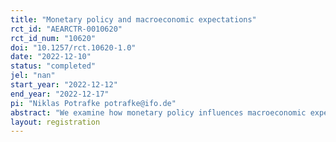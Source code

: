 ```yaml
---
title: "Monetary policy and macroeconomic expectations"
rct_id: "AEARCTR-0010620"
rct_id_num: "10620"
doi: "10.1257/rct.10620-1.0"
date: "2022-12-10"
status: "completed"
jel: "nan"
start_year: "2022-12-12"
end_year: "2022-12-17"
pi: "Niklas Potrafke potrafke@ifo.de"
abstract: "We examine how monetary policy influences macroeconomic expectations of experts. We run two large-scale international surveys among economic experts and exploit the effects of announcements of key interest rates on inflation rates and economic growth expectations. "
layout: registration
---
```


